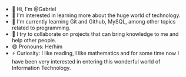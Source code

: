 - 👋 Hi, I'm @Gabriel
- 👀 I'm interested in learning more about the huge world of technology.
- 🌱 I'm currently learning Git and Github, MySQL, among other topics related to programming.
- 💞️ I try to collaborate on projects that can bring knowledge to me and help other people.
- 😄 Pronouns: He/him
- ⚡ Curiosity: I like reading, I like mathematics and for some time now I have been very interested in entering this wonderful world of Information Technology.
<!---
Gabriel-32/Gabriel-32 is a ✨ special ✨ repository because its `README.md` (this file) appears on your GitHub profile.
You can click the Preview link to take a look at your changes.
--->
